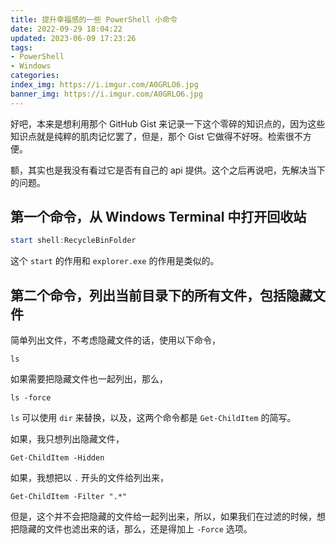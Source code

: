 ```yaml
---
title: 提升幸福感的一些 PowerShell 小命令
date: 2022-09-29 18:04:22
updated: 2023-06-09 17:23:26
tags:
- PowerShell
- Windows
categories:
index_img: https://i.imgur.com/A0GRLO6.jpg
banner_img: https://i.imgur.com/A0GRLO6.jpg
---
```


好吧，本来是想利用那个 GitHub Gist 来记录一下这个零碎的知识点的，因为这些知识点就是纯粹的肌肉记忆罢了，但是，那个 Gist 它做得不好呀。检索很不方便。

额，其实也是我没有看过它是否有自己的 api 提供。这个之后再说吧，先解决当下的问题。

## 第一个命令，从 Windows Terminal 中打开回收站

```ps1
start shell:RecycleBinFolder
```

这个 `start` 的作用和 `explorer.exe` 的作用是类似的。

## 第二个命令，列出当前目录下的所有文件，包括隐藏文件

简单列出文件，不考虑隐藏文件的话，使用以下命令，

```pwsh
ls
```

如果需要把隐藏文件也一起列出，那么，

```pwsh
ls -force
```

`ls` 可以使用 `dir` 来替换，以及，这两个命令都是 `Get-ChildItem` 的简写。

如果，我只想列出隐藏文件，

```pwsh
Get-ChildItem -Hidden
```

如果，我想把以 `.` 开头的文件给列出来，

```pwsh
Get-ChildItem -Filter ".*"
```

但是，这个并不会把隐藏的文件给一起列出来，所以，如果我们在过滤的时候，想把隐藏的文件也滤出来的话，那么，还是得加上 `-Force` 选项。

